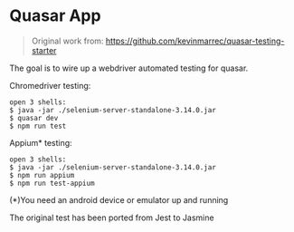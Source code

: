 # Quasar App

> Original work from: https://github.com/kevinmarrec/quasar-testing-starter

The goal is to wire up a webdriver automated testing for quasar.

Chromedriver testing:
```
open 3 shells:
$ java -jar ./selenium-server-standalone-3.14.0.jar 
$ quasar dev
$ npm run test
```
Appium* testing:
```
open 3 shells:
$ java -jar ./selenium-server-standalone-3.14.0.jar 
$ npm run appium
$ npm run test-appium
```
(*)You need an android device or emulator up and running

The original test has been ported from Jest to Jasmine

